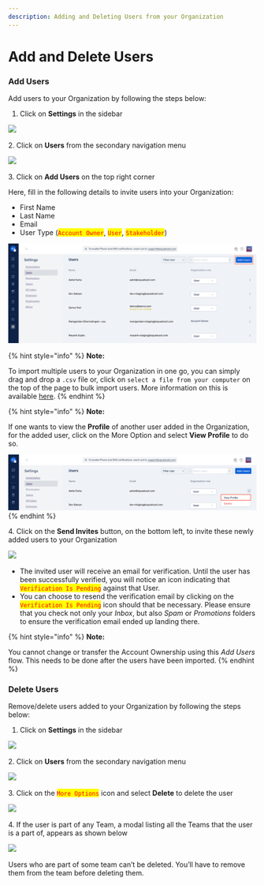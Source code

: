 ```yaml
---
description: Adding and Deleting Users from your Organization
---
```


# Add and Delete Users

### Add Users <a href="#add-users" id="add-users"></a>

Add users to your Organization by following the steps below:

1. Click on **Settings** in the sidebar

![](<../.gitbook/assets/add\_and\_delete\_users\_1 (1) (1) (1) (10).png>)

2\. Click on **Users** from the secondary navigation menu

![](<../.gitbook/assets/add\_and\_delete\_users\_2 (1) (4).png>)

3\. Click on **Add Users** on the top right corner

Here, fill in the following details to invite users into your Organization:

* First Name
* Last Name
* Email
* User Type (<mark style="color:red;">`Account Owner`</mark>, <mark style="color:red;">`User`</mark>, <mark style="color:red;">`Stakeholder`</mark>)

![](../.gitbook/assets/image.png)

{% hint style="info" %}
**Note:**

To import multiple users to your Organization in one go, you can simply drag and drop a `.csv` file or, click on `select a file from your computer` on the top of the page to bulk import users. More information on this is available [here](https://support.squadcast.com/docs/import-users).
{% endhint %}

{% hint style="info" %}
**Note:**

If one wants to view the **Profile** of another user added in the Organization, for the added user, click on the More Option and select **View Profile** to do so.

<img src="../.gitbook/assets/add_and_delete_users_6.png" alt="" data-size="original">
{% endhint %}

4\. Click on the **Send Invites** button, on the bottom left, to invite these newly added users to your Organization

![](../.gitbook/assets/add\_and\_delete\_users\_4.png)

* The invited user will receive an email for verification. Until the user has been successfully verified, you will notice an icon indicating that <mark style="color:red;">`Verification Is Pending`</mark> against that User.
* You can choose to resend the verification email by clicking on the <mark style="color:red;">`Verification Is Pending`</mark> icon should that be necessary. Please ensure that you check not only your _Inbox_, but also _Spam_ or _Promotions_ folders to ensure the verification email ended up landing there.

{% hint style="info" %}
**Note:**

You cannot change or transfer the Account Ownership using this _Add Users_ flow. This needs to be done after the users have been imported.
{% endhint %}

### Delete Users <a href="#delete-users" id="delete-users"></a>

Remove/delete users added to your Organization by following the steps below:

1. Click on **Settings** in the sidebar

![](<../.gitbook/assets/add\_and\_delete\_users\_1 (1) (1) (5).png>)

2\. Click on **Users** from the secondary navigation menu

![](<../.gitbook/assets/add\_and\_delete\_users\_2 (2) (1) (2).png>)

3\. Click on the <mark style="color:red;">`More Options`</mark> icon and select **Delete** to delete the user

![](../.gitbook/assets/add\_and\_delete\_users\_5.png)

4\. If the user is part of any Team, a modal listing all the Teams that the user is a part of, appears as shown below

![](<../.gitbook/assets/add\_and\_delete\_users\_team\_list (1).png>)

Users who are part of some team can’t be deleted. You’ll have to remove them from the team before deleting them.
